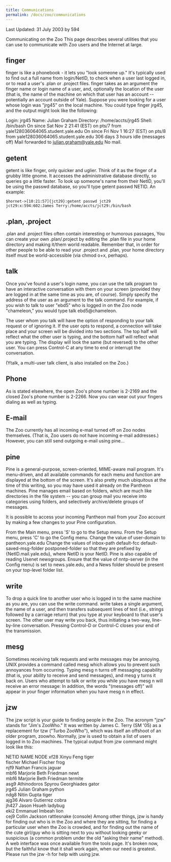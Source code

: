 ```yaml
---
title: Communications
permalink: /docs/zoo/communications
---
```

Last Updated: 31 July 2003 by 594

Communicating on the Zoo
This page describes several utilities that you can use to communicate with Zoo users and the Internet at large.

## finger
finger is like a phonebook - it lets you "look someone up." It's typically used to find out a full name from login/NetID, to check when a user last logged in, or to read a user's .plan or .project files. finger takes as an argument the finger name or login name of a user, and, optionally the location of the user (that is, the name of the machine on which that user has an account -- potentially an account outside of Yale). Suppose you were looking for a user whose login was "jrg45" on the local machine. You could type finger jrg45, and the output might look like the following:

Login: jrg45                            Name: Julian Graham
Directory: /home/accts/jrg45            Shell: /bin/bash
On since Sat Nov  2 21:41 (EST) on pts/7 from yale128036064065.student.yale.edu
On since Fri Nov  1 16:27 (EST) on pts/8 from yale128036064065.student.yale.edu
   306 days 3 hours idle
     (messages off)
Mail forwarded to julian.graham@yale.edu
No mail.
## getent
getent is like finger, only quicker and uglier. Think of it as the finger of a grubby little gnome. It accesses the administrative database directly, so queries go a little faster. To look up someone's name from their NetID, you'll be using the passwd database, so you'll type getent passwd NETID. An example:

``` 
$hornet->[10:21:57]{jct29}:getent passwd jct29
jct29:x:594:602:James Terry:/home/accts/jct29:/bin/bash
```
## .plan, .project
.plan and .project files often contain interesting or humorous passages, You can create your own .plan/.project by editing the .plan file in your home directory and making it/them world readable. Remember that, in order for other people to be able to read your .project and .plan, your home directory itself must be world-accessible (via chmod o+x, perhaps).

## talk

Once you've found a user's login name, you can use the talk program to have an interactive conversation with them on your screen (provided they are logged in at the same time as you are, of course). Simply specify the address of the user as an argument to the talk command. For example, if you wish to talk to user "ebd5" who is logged in on the Zoo node "chameleon," you would type talk ebd5@chameleon.

The user whom you talk will have the option of responding to your talk request or of ignoring it. If the user opts to respond, a connection will take place and your screen will be divided into two sections. The top half will reflect what the other user is typing, and the bottom half will reflect what you are typing. The display will look the same (but reversed) to the other user. You can press Control-C at any time to end or interrupt the conversation.

(Ytalk, a multi-user talk client, is also installed on the Zoo.)

## Phone
As is stated elsewhere, the open Zoo's phone number is 2-2169 and the closed Zoo's phone number is 2-2266. Now you can wear out your fingers dialing as well as typing.

## E-mail
The Zoo currently has all incoming e-mail turned off on Zoo nodes themselves. (That is, Zoo users do not have incoming e-mail addresses.) However, you can still send outgoing e-mail using pine...

## pine
Pine is a general-purpose, screen-oriented, MIME-aware mail program. It's menu-driven, and all available commands for each menu and function are displayed at the bottom of the screen. It's also pretty much ubiquitous at the time of this writing, so you may have used it already on the Pantheon machines. Pine manages email based on folders, which are much like directories in the file system -- you can group mail you receive into categories using folders, and selectively archive/delete groups of messages.

It is possible to access your incoming Pantheon mail from your Zoo account by making a few changes to your Pine configuration.

From the Main menu, press 'S' to go to the Setup menu.
From the Setup menu, press 'C' to go the Config menu.
Change the value of user-domain to pantheon.yale.edu
Change the values of
inbox-path
default-fcc
default-saved-msg-folder
postponed-folder
so that they are prefixed by {NetID.mail.yale.edu}, where NetID is your NetID.
Pine is also capable of reading Usenet newsgroups. Ensure that the value of nntp-server (in the Config menu) is set to news.yale.edu, and a News folder should be present on your top-level folder list.

## write
To drop a quick line to another user who is logged in to the same machine as you are, you can use the write command. write takes a single argument, the name of a user, and then transfers subsequent lines of text (i.e., strings followed by a carriage return) that you type at your keyboard to that user's screen. The other user may write you back, thus initiating a two-way, line-by-line conversation. Pressing Control-D or Control-C closes your end of the transmission.

## mesg
Sometimes receiving talk requests and write messages may be annoying. UNIX provides a command called mesg which allows you to prevent such annoyances from occurring. Typing mesg n turns off messaging capability (that is, your ability to receive and send messages), and mesg y turns it back on. Users who attempt to talk or write you while you have mesg n will receive an error message: In addition, the words "(messages off)" will appear in your finger information when you have mesg n in effect.

## jzw
The jzw script is your guide to finding people in the Zoo. The acronym "jzw" stands for "Jim's ZooWho." It was written by James C. Terry (SM '05) as a replacement for tzw ("Turbo ZooWho"), which was itself an offshoot of an older program, zoowho. Normally, jzw is used to obtain a list of users logged in to Zoo machines. The typical output from jzw command might look like this:

NETID      NAME                             NODE 
xf28       Xinyu Feng                       tiger    
fischer    Michael Fischer                  frog     
njf9       Nathan Francis                   jaguar   
mbf6       Marjorie Beth Friedman           newt     
mbf6       Marjorie Beth Friedman           termite  
asg9       Athinodoros Spyrou Georghiades   gator    
jrg45      Julian Graham                    python   
ndg8       Nitin Gupta                      tiger    
ajg36      Alvaro Gutierrez                 cobra    
jh427      Jason Hsueh                      ladybug  
eki2       Emmanuel Imbeah                  lion     
cej9       Collin Jackson                   rattlesnake (console)
Among other things, jzw is handy for finding out who is in the Zoo and where they are sitting, for finding a particular user when the Zoo is crowded, and for finding out the name of the cute girl/guy who is sitting next to you without looking geeky or suspicious (a common problem under the old "asking their name" method). A web interface was once available from the tools page. It's broken now, but the faithful know that it shall work again, when our need is greatest.
Please run the jzw -h for help with using jzw.